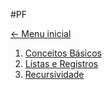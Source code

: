 #PF 

[<- Menu inicial](README.md)

1. [Conceitos Básicos](Conceitos%20Básicos.md) 
2. [Listas e Registros](Listas%20e%20Registros.md)
3. [Recursividade](Recursividade.md) 

